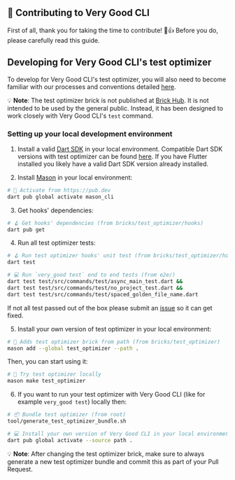 ## 🦄 Contributing to Very Good CLI

First of all, thank you for taking the time to contribute! 🎉👍 Before you do, please carefully read this guide.

## Developing for Very Good CLI's test optimizer

To develop for Very Good CLI's test optimizer, you will also need to become familiar with our processes and conventions detailed [here](../../CONTRIBUTING.md).

💡 **Note**: The test optimizer brick is not published at [Brick Hub](brickhub.dev). It is not intended to be used by the general public. Instead, it has been designed to work closely with Very Good CLI's `test` command.

### Setting up your local development environment

1. Install a valid [Dart SDK](https://dart.dev/get-dart) in your local environment. Compatible Dart SDK versions with test optimizer can be found [here](https://github.com/VeryGoodOpenSource/very_good_cli/blob/main/bricks/test_optimizer/hooks/pubspec.yaml). If you have Flutter installed you likely have a valid Dart SDK version already installed.

2. Install [Mason](https://github.com/felangel/mason/tree/master/packages/mason_cli#installation) in your local environment:

```sh
# 🎯 Activate from https://pub.dev
dart pub global activate mason_cli
```

3. Get hooks' dependencies:

```sh
# 🪝 Get hooks' dependencies (from bricks/test_optimizer/hooks)
dart pub get
```

4. Run all test optimizer tests:

```sh
# 🪝 Run test optimizer hooks' unit test (from bricks/test_optimizer/hooks)
dart test

# 💻 Run `very_good test` end to end tests (from e2e/)
dart test test/src/commands/test/async_main_test.dart &&
dart test test/src/commands/test/no_project_test.dart &&
dart test test/src/commands/test/spaced_golden_file_name.dart
```

If not all test passed out of the box please submit an [issue](https://github.com/VeryGoodOpenSource/very_good_cli/issues/new/choose) so it can get fixed.

5. Install your own version of test optimizer in your local environment:

```sh
# 🧱 Adds test optimizer brick from path (from bricks/test_optimizer)
mason add --global test_optimizer --path .
```

Then, you can start using it:

```sh
# 🚀 Try test optimizer locally
mason make test_optimizer
```

6. If you want to run your test optimizer with Very Good CLI (like for example `very_good test`) locally then:

```sh
# 📦 Bundle test optimizer (from root)
tool/generate_test_optimizer_bundle.sh

# 💻 Install your own version of Very Good CLI in your local environment (from root)
dart pub global activate --source path .
```

💡 **Note**: After changing the test optimizer brick, make sure to always generate a new test optimizer bundle and commit this as part of your Pull Request.
